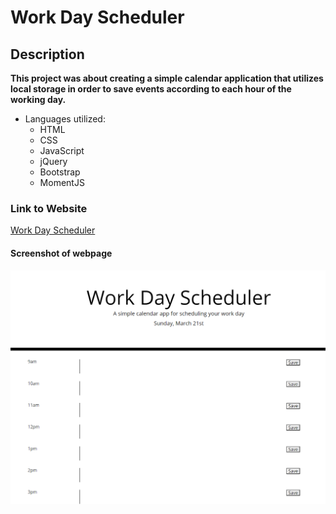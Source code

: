 # Work Day Scheduler 

## Description

 __This project was about creating a simple calendar application that utilizes local storage in order to save events according to each hour of the working day.__  

* Languages utilized:
  * HTML
  * CSS
  * JavaScript
  * jQuery
  * Bootstrap
  * MomentJS


### Link to Website

[Work Day Scheduler](https://wberry86.github.io/work-day-scheduler/)


#### Screenshot of webpage

![dayplanner homescreen](https://github.com/wberry86/work-day-scheduler/blob/main/Develop/schedulerscreenshot.PNG)
